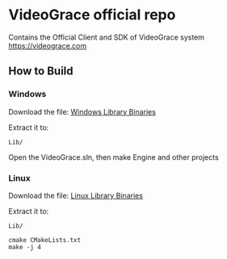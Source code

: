 # VideoGrace official repo

Contains the Official Client and SDK of VideoGrace system
https://videograce.com


## How to Build

### Windows
Download the file: [Windows Library Binaries](https://drive.google.com/uc?export=download&id=1V4mrDDqurN3qpv39lUHfB3aKFLwnKI3B)

Extract it to: 

    Lib/

Open the VideoGrace.sln, then make Engine and other projects

### Linux
Download the file: [Linux Library Binaries](https://drive.google.com/uc?export=download&id=1qJfsWcIxRoCuDaTS89oQpl8gd34u3cUr)

Extract it to: 

    Lib/

    cmake CMakeLists.txt
    make -j 4

